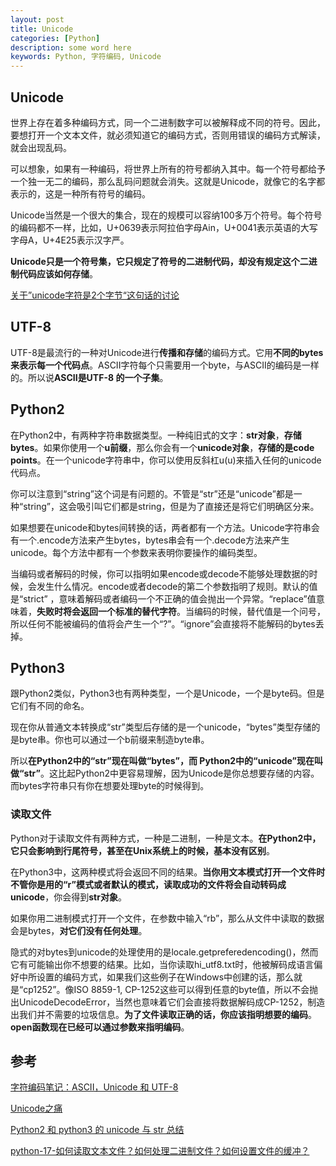 ```yaml
---
layout: post
title: Unicode
categories: [Python]
description: some word here
keywords: Python, 字符编码, Unicode
---
```


## Unicode

世界上存在着多种编码方式，同一个二进制数字可以被解释成不同的符号。因此，要想打开一个文本文件，就必须知道它的编码方式，否则用错误的编码方式解读，就会出现乱码。

可以想象，如果有一种编码，将世界上所有的符号都纳入其中。每一个符号都给予一个独一无二的编码，那么乱码问题就会消失。这就是Unicode，就像它的名字都表示的，这是一种所有符号的编码。

Unicode当然是一个很大的集合，现在的规模可以容纳100多万个符号。每个符号的编码都不一样，比如，U\+0639表示阿拉伯字母Ain，U\+0041表示英语的大写字母A，U\+4E25表示汉字严。

**Unicode只是一个符号集，它只规定了符号的二进制代码，却没有规定这个二进制代码应该如何存储**。

[关于”unicode字符是2个字节“这句话的讨论](https://blog.csdn.net/kemawcz/article/details/50749209)

## UTF\-8

UTF\-8是最流行的一种对Unicode进行**传播和存储**的编码方式。它用**不同的bytes来表示每一个代码点**。ASCII字符每个只需要用一个byte，与ASCII的编码是一样的。所以说**ASCII是UTF\-8 的一个子集**。

## Python2

在Python2中，有两种字符串数据类型。一种纯旧式的文字：**str对象**，**存储bytes**。如果你使用一个**u前缀**，那么你会有一个**unicode对象**，**存储的是code points**。在一个unicode字符串中，你可以使用反斜杠u(u)来插入任何的unicode代码点。

你可以注意到“string”这个词是有问题的。不管是“str”还是“unicode”都是一种“string”，这会吸引叫它们都是string，但是为了直接还是将它们明确区分来。

如果想要在unicode和bytes间转换的话，两者都有一个方法。Unicode字符串会有一个\.encode方法来产生bytes，bytes串会有一个\.decode方法来产生unicode。每个方法中都有一个参数来表明你要操作的编码类型。

当编码或者解码的时候，你可以指明如果encode或decode不能够处理数据的时候，会发生什么情况。encode或者decode的第二个参数指明了规则。默认的值是“strict” ，意味着解码或者编码一个不正确的值会抛出一个异常。“replace”值意味着，**失败时将会返回一个标准的替代字符**。当编码的时候，替代值是一个问号，所以任何不能被编码的值将会产生一个“?”。“ignore”会直接将不能解码的bytes丢掉。

## Python3

跟Python2类似，Python3也有两种类型，一个是Unicode，一个是byte码。但是它们有不同的命名。

现在你从普通文本转换成“str”类型后存储的是一个unicode，“bytes”类型存储的是byte串。你也可以通过一个b前缀来制造byte串。

所以**在Python2中的“str”现在叫做“bytes”，而 Python2中的“unicode”现在叫做“str”**。这比起Python2中更容易理解，因为Unicode是你总想要存储的内容。而bytes字符串只有你在想要处理byte的时候得到。

### 读取文件

Python对于读取文件有两种方式，一种是二进制，一种是文本。**在Python2中，它只会影响到行尾符号，甚至在Unix系统上的时候，基本没有区别**。

在Python3中，这两种模式将会返回不同的结果。**当你用文本模式打开一个文件时不管你是用的“r”模式或者默认的模式，读取成功的文件将会自动转码成unicode**，你会得到**str对象**。

如果你用二进制模式打开一个文件，在参数中输入“rb”，那么从文件中读取的数据会是bytes，**对它们没有任何处理**。

隐式的对bytes到unicode的处理使用的是locale\.getpreferedencoding()，然而它有可能输出你不想要的结果。比如，当你读取hi\_utf8.txt时，他被解码成语言偏好中所设置的编码方式，如果我们这些例子在Windows中创建的话，那么就是“cp1252”。像ISO 8859-1, CP-1252这些可以得到任意的byte值，所以不会抛出UnicodeDecodeError，当然也意味着它们会直接将数据解码成CP-1252，制造出我们并不需要的垃圾信息。**为了文件读取正确的话，你应该指明想要的编码**。**open函数现在已经可以通过参数来指明编码**。

## 参考

[字符编码笔记：ASCII，Unicode 和 UTF-8](http://www.ruanyifeng.com/blog/2007/10/ascii_unicode_and_utf-8.html)

[Unicode之痛](https://pycoders-weekly-chinese.readthedocs.io/en/latest/issue5/unipain.html#python-2)

[Python2 和 python3 的 unicode 与 str 总结](https://blog.csdn.net/jobschen/article/details/79805955)

[python-17-如何读取文本文件？如何处理二进制文件？如何设置文件的缓冲？](https://blog.csdn.net/qq_33936481/article/details/71189472)

